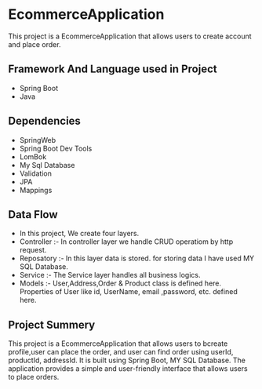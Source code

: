 # EcommerceApplication

This project is a EcommerceApplication that allows users to create account and place order.

## Framework And Language used in Project
- Spring Boot 
- Java 

## Dependencies
- SpringWeb
- Spring Boot Dev Tools
- LomBok
- My Sql Database
- Validation
- JPA
- Mappings


## Data Flow 
- In this project, We create four layers.
- Controller :- In controller layer we handle CRUD operatiom by http request.
- Reposatory :- In this layer data is stored. for storing data I have used MY SQL Database.
- Service :- The Service layer handles all business logics.
 - Models :- User,Address,Order & Product class is defined here. Properties of User like id, UserName, email ,password, etc. defined here.
 
## Project Summery
 This project is a EcommerceApplication  that allows users to bcreate profile,user can place the order, and user can find order  using userId, productId, addressId. It is built using Spring Boot, MY SQL Database. The application provides a simple and user-friendly interface that allows users to place orders.
